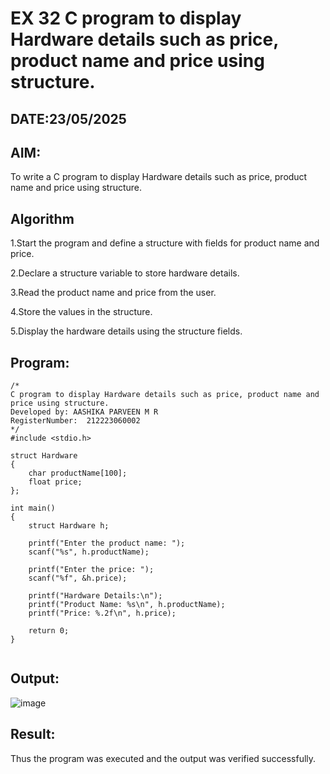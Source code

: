 # EX 32 C program to display Hardware details such as price, product name and price using structure.
## DATE:23/05/2025
## AIM:
To write a C program to display Hardware details such as price, product name and price using structure.

## Algorithm
1.Start the program and define a structure with fields for product name and price.

2.Declare a structure variable to store hardware details.

3.Read the product name and price from the user.

4.Store the values in the structure.

5.Display the hardware details using the structure fields. 

## Program:
```
/*
C program to display Hardware details such as price, product name and price using structure.
Developed by: AASHIKA PARVEEN M R
RegisterNumber:  212223060002
*/
#include <stdio.h>

struct Hardware
{
    char productName[100];
    float price;
};

int main()
{
    struct Hardware h;

    printf("Enter the product name: ");
    scanf("%s", h.productName);

    printf("Enter the price: ");
    scanf("%f", &h.price);

    printf("Hardware Details:\n");
    printf("Product Name: %s\n", h.productName);
    printf("Price: %.2f\n", h.price);

    return 0;
}


```

## Output:

![image](https://github.com/user-attachments/assets/75750861-d019-4c6b-9ebd-e64097004b6d)


## Result:
Thus the program was executed and the output was verified successfully.
